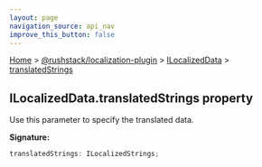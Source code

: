 ```yaml
---
layout: page
navigation_source: api_nav
improve_this_button: false
---
```



[Home](./index.md) &gt; [@rushstack/localization-plugin](./localization-plugin.md) &gt; [ILocalizedData](./localization-plugin.ilocalizeddata.md) &gt; [translatedStrings](./localization-plugin.ilocalizeddata.translatedstrings.md)

## ILocalizedData.translatedStrings property

Use this parameter to specify the translated data.

<b>Signature:</b>

```typescript
translatedStrings: ILocalizedStrings;
```
